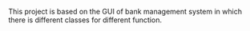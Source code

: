 This project is based on the GUI of bank management system in which there is different classes for different function. 
